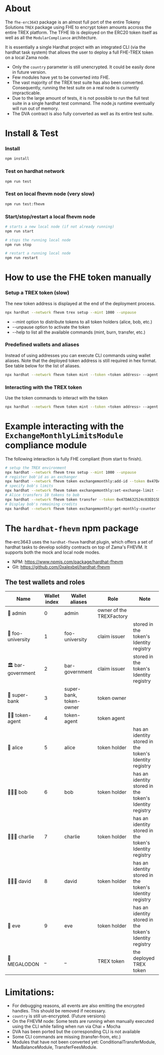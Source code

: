 # About

The `fhe-erc3643` package is an almost full port of the entire Tokeny Solutions `TREX` package using FHE to encrypt token amounts 
accross the entire TREX platform. The TFHE lib is deployed on the ERC20 token itself as well as all the `ModularCompliance` architecture.

It is essentially a single Hardhat project with an integrated CLI (via the hardhat task system) that allows the user to deploy a full FHE-TREX token on a local Zama node.

- Only the `country` parameter is still unencrypted. It could be easily done in future version.
- Few modules have yet to be converted into FHE.
- The vast majority of the TREX test suite has also been converted. Consequently, running the test suite on a real node is currently impracticable.
- Due to the large amount of tests, it is not possible to run the full test suite in a single hardhat test command. The node.js runtime eventually will run out of memory.
- The DVA contract is also fully converted as well as its entire test suite.

# Install & Test

### Install

```bash
npm install
```

### Test on hardhat network

```bash
npm run test
```

### Test on local fhevm node (very slow)

```bash
npm run test:fhevm
```

### Start/stop/restart a local fhevm node

```bash
# starts a new local node (if not already running)
npm run start
```
```bash
# stops the running local node
npm run stop
```
```bash
# restart a running local node
npm run restart
```

# How to use the FHE token manually

### Setup a TREX token (slow)

The new token address is displayed at the end of the deployment process.

```bash
npx hardhat --network fhevm trex setup --mint 1000 --unpause
```
- --mint option to distribute tokens to all token holders (alice, bob, etc.)
- --unpause option to activate the token
- --help to list all the available commands (mint, burn, transfer, etc.)

### Predefined wallets and aliases

Instead of using addresses you can execute CLI commands using wallet aliases. Note that the deployed token address is still required in hex format. See table below for the list of aliases.

```bash
npx hardhat --network fhevm token mint --token <token address> --agent "token-agent" --user alice --amount 10n
```

### Interacting with the TREX token

Use the token commands to interact with the token

```bash
npx hardhat --network fhevm token mint --token <token address> --agent "token-agent" --user alice --amount 10n
```

# Example interacting  with the `ExchangeMonthlyLimitsModule` compliance module

The following interaction is fully FHE compliant (from start to finish).

```bash
# setup the TREX environment
npx hardhat --network fhevm trex setup --mint 1000 --unpause
# register bob'id as an exchanger 
npx hardhat --network fhevm token exchangemonthly:add-id --token 0x47DA632524c03ED15D293e34256D28BD0d38c7a4 --owner token-owner --user bob
# specify bob's limits
npx hardhat --network fhevm token exchangemonthly:set-exchange-limit --token 0x47DA632524c03ED15D293e34256D28BD0d38c7a4 --owner token-owner --exchange-id bob --limit 100
# Alice transfers 10 tokens to bob
npx hardhat --network fhevm token transfer --token 0x47DA632524c03ED15D293e34256D28BD0d38c7a4 --wallet alice --to bob --amount 10
# Display bob's remaining credits
npx hardhat --network fhevm token exchangemonthly:get-monthly-counter --token 0x47DA632524c03ED15D293e34256D28BD0d38c7a4 --exchange-id bob --investor-id alice --decrypt
```

# The `hardhat-fhevm` npm package

fhe-erc3643 uses the `hardhat-fhevm` hardhat plugin, which offers a set of hardhat tasks to develop solidity contracts on top of Zama's FHEVM. 
It supports both the mock and local node modes.

- NPM: https://www.npmjs.com/package/hardhat-fhevm
- Git: https://github.com/0xalexbel/hardhat-fhevm

## The test wallets and roles

| Name  | Wallet index  | Wallet aliases  | Role  | Note  |
|---|---|---|---|---|
| 🚀 admin  |  0  | admin  |  owner of the TREXFactory |   |
|  🏫 foo-university  |  1 | foo-university  | claim issuer  | stored in the token's Identity registry  |
|  🏛️ bar-government  |  2 | bar-government  | claim issuer  | stored in the token's Identity registry  |
|  🏦 super-bank  |  3 | super-bank, token-owner  |token owner  |   |
|  👨‍🚀 token-agent  |  4 | token-agent  | token agent  |   |
|  👩 alice  |  5 | alice  | token holder  | has an identity stored in the token's Identity registry |
|  👱🏼‍♂️ bob  |  6 | bob  | token holder  | has an identity stored in the token's Identity registry |
|  👱🏼‍♂️ charlie  |  7 | charlie  | token holder  | has an identity stored in the token's Identity registry |
|  👱🏼‍♂️ david  |  8 | david  | token holder  | has an identity stored in the token's Identity registry |
|  👩 eve  |  9 | eve  | token holder  | has an identity stored in the token's Identity registry |
|  🦈 MEGALODON  |  _ | _  | TREX token  | the deployed TREX token |

# Limitations:

- For debugging reasons, all events are also emitting the encrypted handles. This should be removed if necessary.
- `country` is still un-encrypted. (Future versions)
- On the FHEVM node: Some tests are running when manually executed using the CLI while failing when run via Chai + Mocha
- DVA has been ported but the corresponding CLI is not available
- Some CLI commands are missing (transfer-from, etc.) 
- Modules that have not been converted yet: ConditionalTransferModule, MaxBalanceModule, TransferFeesModule. 